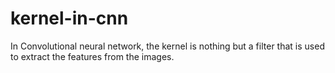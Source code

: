 # kernel-in-cnn
In Convolutional neural network, the kernel is nothing but a filter that is used to extract the features from the images. 
